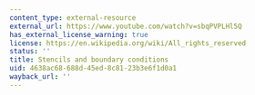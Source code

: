 ```yaml
---
content_type: external-resource
external_url: https://www.youtube.com/watch?v=sbqPVPLHl5Q
has_external_license_warning: true
license: https://en.wikipedia.org/wiki/All_rights_reserved
status: ''
title: Stencils and boundary conditions
uid: 4638ac68-688d-45ed-8c81-23b3e6f1d0a1
wayback_url: ''
---
```

